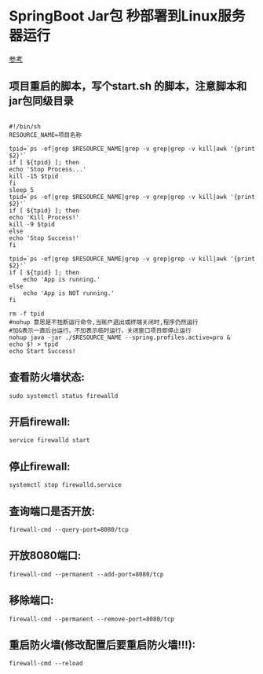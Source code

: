 # SpringBoot Jar包 秒部署到Linux服务器运行

[参考](https://blog.csdn.net/whh18254122507/article/details/78011713?utm_medium=distribute.pc_relevant.none-task-blog-BlogCommendFromMachineLearnPai2-1.nonecase&depth_1-utm_source=distribute.pc_relevant.none-task-blog-BlogCommendFromMachineLearnPai2-1.nonecase)


## 项目重启的脚本，写个start.sh 的脚本，注意脚本和jar包同级目录

```text

#!/bin/sh
RESOURCE_NAME=项目名称
 
tpid=`ps -ef|grep $RESOURCE_NAME|grep -v grep|grep -v kill|awk '{print $2}'`
if [ ${tpid} ]; then
echo 'Stop Process...'
kill -15 $tpid
fi
sleep 5
tpid=`ps -ef|grep $RESOURCE_NAME|grep -v grep|grep -v kill|awk '{print $2}'`
if [ ${tpid} ]; then
echo 'Kill Process!'
kill -9 $tpid
else
echo 'Stop Success!'
fi
 
tpid=`ps -ef|grep $RESOURCE_NAME|grep -v grep|grep -v kill|awk '{print $2}'`
if [ ${tpid} ]; then
    echo 'App is running.'
else
    echo 'App is NOT running.'
fi
 
rm -f tpid
#nohup 意思是不挂断运行命令,当账户退出或终端关闭时,程序仍然运行
#加&表示一直后台运行，不加表示临时运行，关闭窗口项目即停止运行
nohup java -jar ./$RESOURCE_NAME --spring.profiles.active=pro &
echo $! > tpid
echo Start Success!

```

## 查看防火墙状态:

```text
sudo systemctl status firewalld 
```

## 开启firewall:
```text
service firewalld start
```

## 停止firewall:
```text
systemctl stop firewalld.service
```

## 查询端口是否开放:
```text
firewall-cmd --query-port=8080/tcp
```

## 开放8080端口:
```text
firewall-cmd --permanent --add-port=8080/tcp
```

## 移除端口:
```text
firewall-cmd --permanent --remove-port=8080/tcp
```

## 重启防火墙(修改配置后要重启防火墙!!!):
```text
firewall-cmd --reload
```
